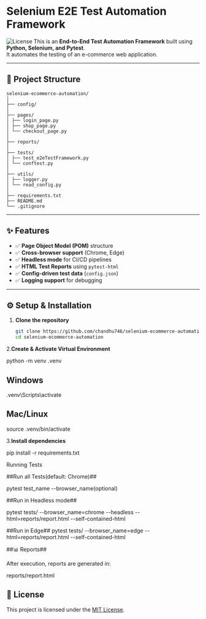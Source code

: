 #  Selenium E2E Test Automation Framework

![License](https://img.shields.io/badge/License-MIT-blue.svg)
This is an **End-to-End Test Automation Framework** built using **Python, Selenium, and Pytest**.  
It automates the testing of an e-commerce web application.

---

## 📂 Project Structure


```
selenium-ecommerce-automation/
│
├── config/ 
│
├── pages/ 
│ ├── login_page.py
│ ├── shop_page.py
│ └── checkout_page.py
│
├── reports/ 
│
├── tests/ 
│ ├── test_e2eTestFramework.py
│ └── conftest.py
│
├── utils/ 
│ ├── logger.py
│ └── read_config.py
│
├── requirements.txt 
├── README.md 
└── .gitignore 

```
---
## ✨ Features

- ✅ **Page Object Model (POM)** structure  
- ✅ **Cross-browser support** (Chrome, Edge)  
- ✅ **Headless mode** for CI/CD pipelines  
- ✅ **HTML Test Reports** using `pytest-html`  
- ✅ **Config-driven test data** (`config.json`)  
- ✅ **Logging support** for debugging 

---

## ⚙️ Setup & Installation

1. **Clone the repository**
   ```bash
   git clone https://github.com/chandhu746/selenium-ecommerce-automation.git
   cd selenium-ecommerce-automation

2.**Create & Activate  Virtual Environment**

python -m venv .venv
## Windows
.venv\Scripts\activate
## Mac/Linux
source .venv/bin/activate

3.**Install dependencies**

pip install -r requirements.txt

Running Tests

##Run all Tests(default: Chrome)##

pytest test_name --browser_name(optional) 

##Run in Headless mode##

pytest tests/ --browser_name=chrome --headless --html=reports/report.html --self-contained-html

##Run in Edge##
pytest tests/ --browser_name=edge --html=reports/report.html --self-contained-html

##📊 Reports##

After execution, reports are generated in:

reports/report.html

## 📜 License

This project is licensed under the [MIT License](LICENSE).









